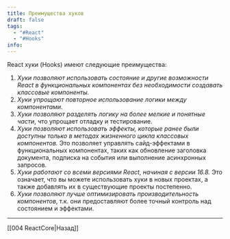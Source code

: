 ```yaml
---
title: Преимущества хуков
draft: false
tags:
  - "#React"
  - "#Hooks"
info:
---
```

React хуки (Hooks) имеют следующие преимущества:

1. _Хуки позволяют использовать состояние и другие возможности React в функциональных компонентах без необходимости создавать классовые компоненты._
2. _Хуки упрощают повторное использование логики между компонентами._
3. _Хуки позволяют разделять логику на более мелкие и понятные части_, что упрощает отладку и тестирование.
4. _Хуки позволяют использовать эффекты, которые ранее были доступны только в методах жизненного цикла классовых компонентов._ Это позволяет управлять сайд-эффектами в функциональных компонентах, таких как обновление заголовка документа, подписка на события или выполнение асинхронных запросов.
5. _Хуки работают со всеми версиями React, начиная с версии 16.8._ Это означает, что вы можете использовать хуки в новых проектах, а также добавлять их в существующие проекты постепенно.
6. _Хуки позволяют лучше оптимизировать производительность компонентов_, т.к. они предоставляют более точный контроль над состоянием и эффектами.

---

[[004 ReactCore|Назад]]